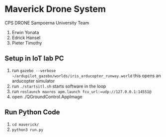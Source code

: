 # Maverick Drone System

CPS DRONE Sampoerna University Team
1. Erwin Yonata
2. Edrick Hansel
3. Pieter Timothy

## Setup in IoT lab PC
1. run ```gazebo --verbose ~/ardupilot_gazebo/worlds/iris_arducopter_runway.world``` this opens an arducopter simulator
2. run ```./startsitl.sh``` starts software in the loop
3. run ```roslaunch mavros apm.launch fcu_url:=udp://127.0.0.1:14551@```
4. open ./QGroundControl.AppImage

## Run Python Code
1. ```cd maverick/```
2. ```python3 run.py```
